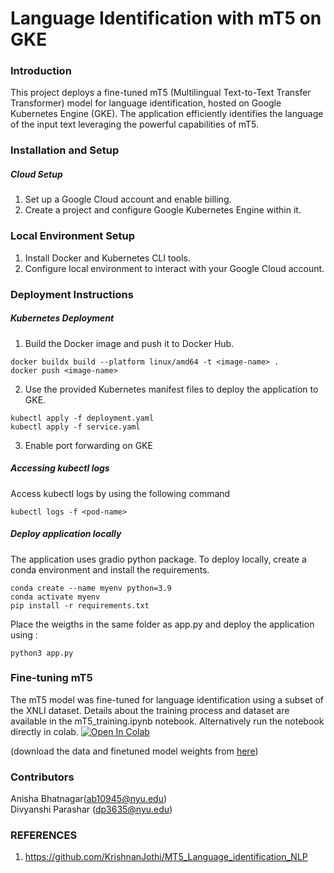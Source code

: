 # Language Identification with mT5 on GKE

### Introduction
This project deploys a fine-tuned mT5 (Multilingual Text-to-Text Transfer Transformer) model for language identification, hosted on Google Kubernetes Engine (GKE). The application efficiently identifies the language of the input text leveraging the powerful capabilities of mT5.

### Installation and Setup
##### Cloud Setup
1. Set up a Google Cloud account and enable billing.
2. Create a project and configure Google Kubernetes Engine within it.


### Local Environment Setup
1. Install Docker and Kubernetes CLI tools.
2. Configure local environment to interact with your Google Cloud account.

### Deployment Instructions
##### Kubernetes Deployment
1. Build the Docker image and push it to Docker Hub.
```
docker buildx build --platform linux/amd64 -t <image-name> .
docker push <image-name>
```
2. Use the provided Kubernetes manifest files to deploy the application to GKE.
```
kubectl apply -f deployment.yaml
kubectl apply -f service.yaml
```
3. Enable port forwarding on GKE

##### Accessing kubectl logs
Access kubectl logs by using the following command
```
kubectl logs -f <pod-name>
```

##### Deploy application locally
The application uses gradio python package. To deploy locally, create a conda environment and install the requirements.
```
conda create --name myenv python=3.9
conda activate myenv
pip install -r requirements.txt
```
Place the weigths in the same folder as app.py and deploy the application using :
```
python3 app.py
```

### Fine-tuning mT5
The mT5 model was fine-tuned for language identification using a subset of the XNLI dataset. Details about the training process and dataset are available in the mT5_training.ipynb notebook.
Alternatively run the notebook directly in colab. 
<a target="_blank" href="https://colab.research.google.com/github/anishabhatnagar/CML-Final-Proj/blob/main/mT5_training.ipynb">
  <img src="https://colab.research.google.com/assets/colab-badge.svg" alt="Open In Colab"/>
</a>

(download the data and finetuned model weights from [here](https://drive.google.com/drive/folders/1PCA14F4sK_GhdK0bdA_x3krFY0ABu9U8?usp=sharing))
### Contributors
Anisha Bhatnagar(ab10945@nyu.edu)\
Divyanshi Parashar (dp3635@nyu.edu)

### REFERENCES
1. https://github.com/KrishnanJothi/MT5_Language_identification_NLP
